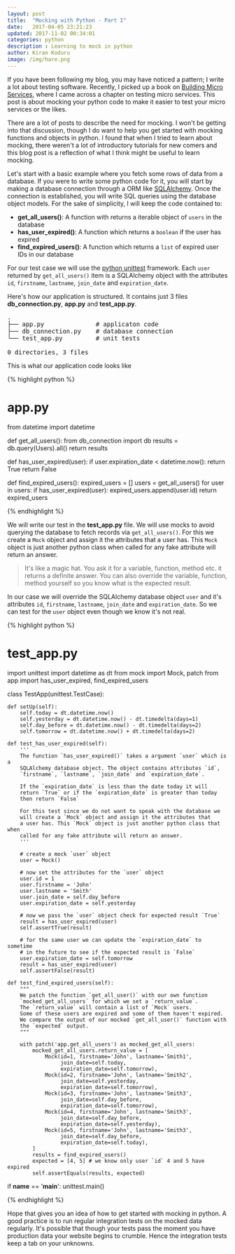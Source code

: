 ```yaml
---
layout: post
title:  "Mocking with Python - Part I"
date:   2017-04-05 23:21:23
updated: 2017-11-02 00:34:01
categories: python
description : Learning to mock in python
author: Kiran Koduru
image: /img/hare.png
---
```


If you have been following my blog, you may have noticed a pattern; I write a lot about testing software. Recently, I picked up a book on [Building Micro Services](http://shop.oreilly.com/product/0636920033158.do), where I came across a chapter on testing micro services. This post is about mocking your python code to make it easier to test your micro services or the likes.

There are a lot of posts to describe the need for mocking. I won't be getting into that discussion, though I do want to help you get started with mocking functions and objects in python. I found that when I tried to learn about mocking, there weren't a lot of introductory tutorials for new comers and this blog post is a reflection of what I think might be useful to learn mocking.

Let's start with a basic example where you fetch some rows of data from a database. If you were to write some python code for it, you will start by making a database connection through a ORM like [SQLAlchemy](https://www.sqlalchemy.org/). Once the connection is established, you will write SQL queries using the database object models. For the sake of simplicity, I will keep the code contained to:

- __get_all_users()__: A function  with returns a iterable object of `users` in the database
- __has_user_expired()__: A function which returns a `boolean` if the user has expired
- __find_expired_users()__: A function which returns a `list` of expired user IDs in our database

For our test case we will use the [python unittest](https://docs.python.org/2/library/unittest.html) framework. Each `user` returned by `get_all_users()` item is a SQLAlchemy object with the attributes `id`, `firstname`, `lastname`, `join_date` and `expiration_date`.

Here's how our application is structured. It contains just 3 files __db_connection.py__, __app.py__ and __test_app.py__.

<pre>
.
├── app.py              # applicaton code
├── db_connection.py    # database connection
└── test_app.py         # unit tests

0 directories, 3 files
</pre>

This is what our application code looks like

{% highlight python %}

# app.py
from datetime import datetime

def get_all_users():
    from db_connection import db
    results = db.query(Users).all()
    return results

def has_user_expired(user):
    if user.expiration_date < datetime.now():
        return True
    return False

def find_expired_users():
    expired_users = []
    users = get_all_users()
    for user in users:
        if has_user_expired(user):
            expired_users.append(user.id)
    return expired_users

{% endhighlight %}

We will write our test in the __test_app.py__ file. We will use mocks to avoid querying the database to fetch records via `get_all_users()`. For this we create a `Mock` object and assign it the attributes that a user has. This `Mock` object is just another python class when called for any fake attribute will return an answer.


> It's like a magic hat. You ask it for a variable, function, method etc. it returns a definite answer. You can also override the variable, function, method yourself so you know what is the expected result. 

In our case we will override the SQLAlchemy database object `user` and it's attributes `id`, `firstname`, `lastname`, `join_date` and `expiration_date`. So we can test for the `user` object even though we know it's not real.

{% highlight python %}

# test_app.py
import unittest
import datetime as dt
from mock import Mock, patch
from app import has_user_expired, find_expired_users

class TestApp(unittest.TestCase):

    def setUp(self):
        self.today = dt.datetime.now()
        self.yesterday = dt.datetime.now() - dt.timedelta(days=1)
        self.day_before = dt.datetime.now() - dt.timedelta(days=2)
        self.tomorrow = dt.datetime.now() + dt.timedelta(days=2)

    def test_has_user_expired(self):
        '''
        The function `has_user_expired()` takes a argument `user` which is a 
        SQLAlchemy database object. The object contains attributes `id`, 
        `firstname`, `lastname`, `join_date` and `expiration_date`.

        If the `expiration_date` is less than the date today it will 
        return `True` or if the `expiration_date` is greater than today 
        then return `False`

        For this test since we do not want to speak with the database we
        will create a `Mock` object and assign it the attributes that 
        a user has. This `Mock` object is just another python class that when
        called for any fake attribute will return an answer.
        '''

        # create a mock `user` object
        user = Mock()

        # now set the attributes for the `user` object
        user.id = 1
        user.firstname = 'John'
        user.lastname = 'Smith'
        user.join_date = self.day_before
        user.expiration_date = self.yesterday

        # now we pass the `user` object check for expected result `True`
        result = has_user_expired(user)
        self.assertTrue(result)

        # for the same user we can update the `expiration_date` to sometime
        # in the future to see if the expected result is `False`
        user.expiration_date = self.tomorrow
        result = has_user_expired(user)
        self.assertFalse(result)

    def test_find_expired_users(self):
        """
        We patch the function `get_all_user()` with our own function
        `mocked_get_all_users` for which we set a `return_value`.
        The `return_value` will contain a list of `Mock` users. 
        Some of these users are expired and some of them haven't expired. 
        We compare the output of our mocked `get_all_user()` function with 
        the `expected` output.
        """

        with patch('app.get_all_users') as mocked_get_all_users:
            mocked_get_all_users.return_value = [
                Mock(id=1, firstname='John', lastname='Smith1', 
                     join_date=self.today, 
                     expiration_date=self.tomorrow),
                Mock(id=2, firstname='John', lastname='Smith2', 
                     join_date=self.yesterday, 
                     expiration_date=self.tomorrow),
                Mock(id=3, firstname='John', lastname='Smith3', 
                     join_date=self.day_before, 
                     expiration_date=self.tomorrow),
                Mock(id=4, firstname='John', lastname='Smith3', 
                     join_date=self.day_before, 
                     expiration_date=self.yesterday),
                Mock(id=5, firstname='John', lastname='Smith3', 
                     join_date=self.day_before, 
                     expiration_date=self.today),
            ]
            results = find_expired_users()
            expected = [4, 5] # we know only user `id` 4 and 5 have expired
            self.assertEquals(results, expected)

if __name__ == '__main__':
    unittest.main()

{% endhighlight %}

Hope that gives you an idea of how to get started with mocking in python. A good practice is to run regular integration tests on the mocked data regularly. It's possible that though your tests pass the moment you have production data your website begins to crumble. Hence the integration tests keep a tab on your unknowns.
